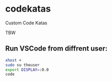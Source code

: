# codekatas
Custom Code Katas

TBW

## Run VSCode from diffrent user:
```bash
xhost +
sudo su theuser
export DISPLAY=:0.0
code
```
